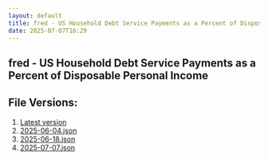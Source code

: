 ```yaml
---
layout: default
title: fred - US Household Debt Service Payments as a Percent of Disposable Personal Income
date: 2025-07-07T16:29
---
```


## fred - US Household Debt Service Payments as a Percent of Disposable Personal Income

<div id="data-chart"></div>
<div id="data-table"></div>
<script>
document.addEventListener('DOMContentLoaded', function(){
  ShowChart($('#data-chart'));
  SourceTabler($('#data-table'));
});
</script>

## File Versions:
1. [Latest version](./latest.json)
2. [2025-06-04.json](./2025-06-04.json)
3. [2025-06-18.json](./2025-06-18.json)
4. [2025-07-07.json](./2025-07-07.json)
